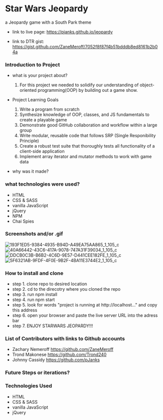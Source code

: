 # Star Wars Jeopardy
a Jeopardy game with a South Park theme

- link to live page: https://pjanks.github.io/jeopardy

- link to DTR gist: https://gist.github.com/ZaneMeroff/7052f8f87f4b51bdddb8ed8161b2b04a

### Introduction to Project
- what is your project about? 
  1. For this project we needed to solidify our understanding of object-oriented programming(OOP) by building out a game show.

- Project Learning Goals
  
  1. Write a program from scratch
  2. Synthesize knowledge of OOP, classes, and JS fundamentals to create a playable game
  3. Demonstrate good GitHub collaboration and workflow within a large group
  4. Write modular, reusable code that follows SRP (Single Responibility Principle)
  5. Create a robust test suite that thoroughly tests all functionality of a client-side application
  6. Implement array iterator and mutator methods to work with game data
- why was it made?

### what technologies were used?
- HTML
- CSS & SASS
- vanilla JavaScript
- jQuery
- NPM 
- Chai Spies

### Screenshots and/or .gif
![193F1ED5-9384-4935-B94D-A49EA75AA865_1_105_c](https://user-images.githubusercontent.com/49410633/71939608-28afcd00-31ab-11ea-96bc-6169b7fde938.jpeg)
![40A66442-43C6-417A-9078-747A31F39034_1_105_c](https://user-images.githubusercontent.com/49410633/71939609-2b122700-31ab-11ea-9443-71912c726c77.jpeg)
![DDCB0C3B-B6B2-4C6D-9E57-D441CEE182FE_1_105_c](https://user-images.githubusercontent.com/49410633/71939612-2d748100-31ab-11ea-93a5-2dbe2186d7e4.jpeg)
![5F6321AB-9FDF-4F0E-9B2F-4BA11E3744E2_1_105_c](https://user-images.githubusercontent.com/49410633/71939616-2f3e4480-31ab-11ea-83b7-1f93783ad01c.jpeg)

### How to install and clone
- step 1. clone repo to desired location
- step 2. cd to the direcotry where you cloned the repo
- step 3. run npm install
- step 4. run npm start 
- step 5. look for words "project is running at http://localhost..." and copy this address 
- step 6. open your browser and paste the live server URL into the adress bar
- step 7. ENJOY STARWARS JEOPARDY!!!

### List of Contributors with links to Github accounts
- Zachary Nemeroff https://github.com/ZaneMeroff
- Trond Makonese https://github.com/Trond240
- Johnny Cassidy https://github.com/pJanks

### Future Steps or iterations?

### Technologies Used
- HTML
- CSS & SASS
- vanilla JavaScript
- jQuery

